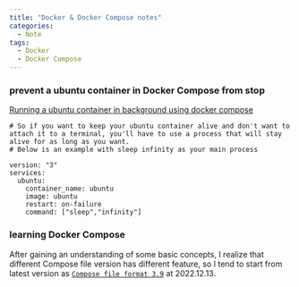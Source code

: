 ```yaml
---
title: "Docker & Docker Compose notes"
categories:
  - Note
tags:
  - Docker
  - Docker Compose
---
```


### prevent a ubuntu container in Docker Compose from stop
[Running a ubuntu container in background using docker compose](https://stackoverflow.com/questions/60260437/running-a-ubuntu-container-in-background-using-docker-compose)  
```shell
# So if you want to keep your ubuntu container alive and don't want to attach it to a terminal, you'll have to use a process that will stay alive for as long as you want.
# Below is an example with sleep infinity as your main process

version: "3"
services:
  ubuntu:
    container_name: ubuntu
    image: ubuntu
    restart: on-failure
    command: ["sleep","infinity"]
```

### learning Docker Compose
After gaining an understanding of some basic concepts, I realize that different Compose file version has different feature, so I tend to start from latest version as [`Compose file format 3.9`](https://docs.docker.com/compose/compose-file/compose-file-v3/) at 2022.12.13.   
